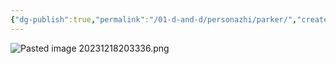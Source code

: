 ```yaml
---
{"dg-publish":true,"permalink":"/01-d-and-d/personazhi/parker/","created":"2024-11-09T09:06:49.943+03:00","updated":"2023-12-26T14:52:53.190+03:00"}
---
```



![Pasted image 20231218203336.png](/img/user/01_D&D/img/Pasted%20image%2020231218203336.png)

